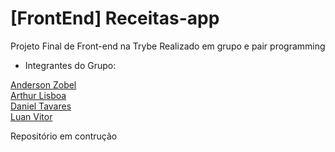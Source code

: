 # [FrontEnd] Receitas-app
Projeto Final de Front-end na Trybe
Realizado em grupo e pair programming

- Integrantes do Grupo:

[Anderson Zobel](https://github.com/Anderson-Zobel)<br>
[Arthur Lisboa](https://github.com/Lisboaarthur)<br>
[Daniel Tavares](https://github.com/dev-tavares)<br>
[Luan Vitor](https://github.com/LuanVittor)<br>

Repositório em contrução
